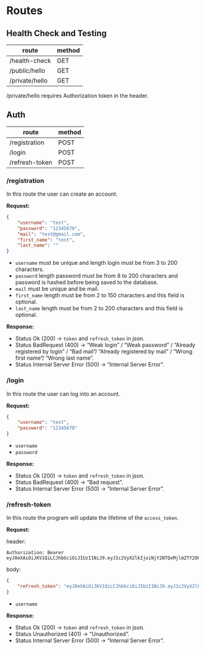 # Routes

## Health Check and Testing

| route          | method |
| -------------- | ------ |
| /health-check  | GET    |
| /public/hello  | GET    |
| /private/hello | GET    |

/private/hello requires Authorization token in the header.

## Auth

| route          | method |
| -------------- | ------ |
| /registration  | POST   |
| /login         | POST   |
| /refresh-token | POST   |

### /registration

In this route the user can create an account.

**Request:**

```json
{
    "username": "test",
    "password": "12345678",
    "mail": "test@gmail.com",
    "first_name": "test",
    "last_name": ""
}
```

- `username` must be unique and length login must be from 3 to 200 characters.
- `password` length password must be from 8 to 200 characters and password is hashed before being saved to the database.
- `mail` must be unique and be mail.
- `first_name` length must be from 2 to 150 characters and this field is optional.
- `last_name` length must be from 2 to 200 characters and this field is optional.

**Response:**

- Status Ok (200) -> `token` and `refresh_token` in json.
- Status BadRequest (400) -> “Weak login” / “Weak password” / “Already registered by login” / “Bad mail”/ “Already registered by mail” / “Wrong first name”/ “Wrong last name”.
- Status Internal Server Error (500) -> “Internal Server Error”.

### /login

In this route the user can log into an account.

**Request:**

```json
{
    "username": "test",
    "password": "12345678"
}
```

- `username`
- `password`

**Response:**

- Status Ok (200) -> `token` and `refresh_token` in json.
- Status BadRequest (400) -> “Bad request”.
- Status Internal Server Error (500) -> “Internal Server Error”.

### /refresh-token

In this route the program will update the lifetime of the `access_token`.

**Request:**

header:

```http
Authorization: Bearer eyJ0eXAiOiJKV1QiLCJhbGciOiJIUzI1NiJ9.eyJ1c2VyX2lkIjoiNjY2NTQxMjlmZTY2OGEzYTI2NjdjNDg1IiwiZXhwIjoxNzE3OTE2MzU2fQ.umJRApPYz2Wbjc1yM65dfMxjBFGqZdgvcM_x_e_QnPM
```

body:

```json
{
    "refresh_token": "eyJ0eXAiOiJKV1QiLCJhbGciOiJIUzI1NiJ9.eyJ1c2VyX2lkIjoiNjY2NTQxMjlmZTY2OGEzYTI2NjdjNDg1IiwiZXhwIjoxNzIwNTA0NzU2fQ.SWsvNQHMvcHZ92fHxGFyrxxA-VBrKMoBRUvw5ZrsWAA"
}
```

- `username`

**Response:**

- Status Ok (200) -> `token` and `refresh_token` in json.
- Status Unauthorized (401) -> “Unauthorized”.
- Status Internal Server Error (500) -> “Internal Server Error”.
